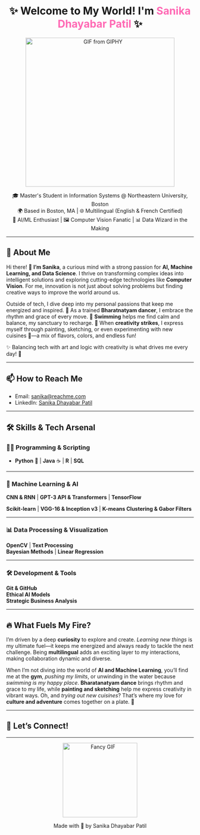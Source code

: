 <h1 align="center">✨ Welcome to My World! I'm <span style="color: #ff69b4;">Sanika Dhayabar Patil</span> ✨</h1>

<p align="center">
  <a href="https://giphy.com/gifs/content-jasper-ai-5k5vZwRFZR5aZeniqb" target="_blank">
    <img src="https://media.giphy.com/media/5k5vZwRFZR5aZeniqb/giphy.gif" alt="GIF from GIPHY" width="400">
  </a>
</p>

<p align="center">
  🎓 Master's Student in Information Systems @ Northeastern University, Boston <br>
  🌍 Based in Boston, MA | 🌐 Multilingual (English & French Certified) <br>
  🚀 AI/ML Enthusiast | 🖼️ Computer Vision Fanatic | 📊 Data Wizard in the Making <br>
</p>

---

## 🎯 About Me  
Hi there! 👋 **I’m Sanika**, a curious mind with a strong passion for **AI, Machine Learning, and Data Science**. I thrive on transforming complex ideas into intelligent solutions and exploring cutting-edge technologies like **Computer Vision**. For me, innovation is not just about solving problems but finding creative ways to improve the world around us.

Outside of tech, I dive deep into my personal passions that keep me energized and inspired. 💃 As a trained **Bharatnatyam dancer**, I embrace the rhythm and grace of every move. 🌊 **Swimming** helps me find calm and balance, my sanctuary to recharge. 🎨 When **creativity strikes**, I express myself through painting, sketching, or even experimenting with new cuisines 🍕—a mix of flavors, colors, and endless fun!

✨ Balancing tech with art and logic with creativity is what drives me every day! 🚀

---


## 📫 How to Reach Me
- Email: [sanika@reachme.com](mailto:sanikadhayabar@gmail.com)
- LinkedIn: [Sanika Dhayabar Patil](https://www.linkedin.com/in/sanika-dhayabar-patil/)

---

## 🛠️ Skills & Tech Arsenal  
### 🧑‍💻 Programming & Scripting  
- **Python** 🐍 | **Java** ☕ | **R** | **SQL**  
---

### 🤖 Machine Learning & AI  
**CNN & RNN** | **GPT-3 API & Transformers** | **TensorFlow**

**Scikit-learn** | **VGG-16 & Inception v3** | **K-means Clustering & Gabor Filters**  

---

### 📊 Data Processing & Visualization  
 **OpenCV** | **Text Processing**  
 **Bayesian Methods** | **Linear Regression**  

---

### 🛠️ Development & Tools  
 **Git & GitHub**  
 **Ethical AI Models**  
 **Strategic Business Analysis**  


---

## 🔥 What Fuels My Fire?  

I’m driven by a deep **curiosity** to explore and create. *Learning new things* is my ultimate fuel—it keeps me energized and always ready to tackle the next challenge. Being **multilingual** adds an exciting layer to my interactions, making collaboration dynamic and diverse.  

When I’m not diving into the world of **AI and Machine Learning**, you’ll find me at the **gym**, *pushing my limits*, or unwinding in the water because *swimming is my happy place*. **Bharatanatyam dance** brings rhythm and grace to my life, while **painting and sketching** help me express creativity in vibrant ways. Oh, and *trying out new cuisines*? That’s where my love for **culture and adventure** comes together on a plate. 🌟 

---

## 🌈 **Let’s Connect!**

---

<p align="center">
  <img src="https://media.giphy.com/media/jpVnC65DmYeyRL4LHS/giphy.gif" alt="Fancy GIF" width="200"/>  
</p>

<p align="center">Made with 💖 by Sanika Dhayabar Patil</p>
